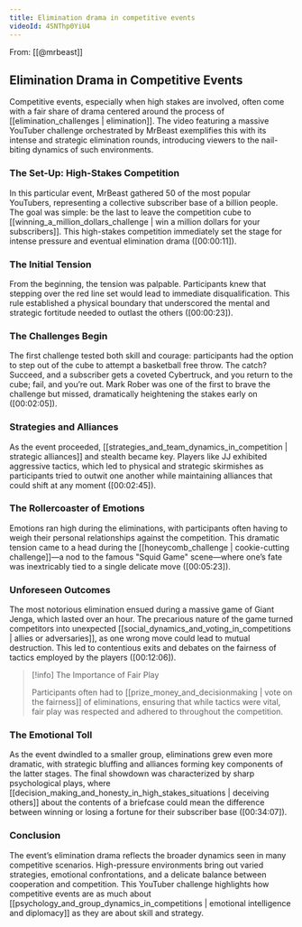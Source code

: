```yaml
---
title: Elimination drama in competitive events
videoId: 4SNThp0YiU4
---
```


From: [[@mrbeast]] <br/> 
## Elimination Drama in Competitive Events

Competitive events, especially when high stakes are involved, often come with a fair share of drama centered around the process of [[elimination_challenges | elimination]]. The video featuring a massive YouTuber challenge orchestrated by MrBeast exemplifies this with its intense and strategic elimination rounds, introducing viewers to the nail-biting dynamics of such environments.

### The Set-Up: High-Stakes Competition

In this particular event, MrBeast gathered 50 of the most popular YouTubers, representing a collective subscriber base of a billion people. The goal was simple: be the last to leave the competition cube to [[winning_a_million_dollars_challenge | win a million dollars for your subscribers]]. This high-stakes competition immediately set the stage for intense pressure and eventual elimination drama (<a class="yt-timestamp" data-t="00:00:11">[00:00:11]</a>).

### The Initial Tension

From the beginning, the tension was palpable. Participants knew that stepping over the red line set would lead to immediate disqualification. This rule established a physical boundary that underscored the mental and strategic fortitude needed to outlast the others (<a class="yt-timestamp" data-t="00:00:23">[00:00:23]</a>).

### The Challenges Begin

The first challenge tested both skill and courage: participants had the option to step out of the cube to attempt a basketball free throw. The catch? Succeed, and a subscriber gets a coveted Cybertruck, and you return to the cube; fail, and you’re out. Mark Rober was one of the first to brave the challenge but missed, dramatically heightening the stakes early on (<a class="yt-timestamp" data-t="00:02:05">[00:02:05]</a>).

### Strategies and Alliances

As the event proceeded, [[strategies_and_team_dynamics_in_competition | strategic alliances]] and stealth became key. Players like JJ exhibited aggressive tactics, which led to physical and strategic skirmishes as participants tried to outwit one another while maintaining alliances that could shift at any moment (<a class="yt-timestamp" data-t="00:02:45">[00:02:45]</a>).

### The Rollercoaster of Emotions

Emotions ran high during the eliminations, with participants often having to weigh their personal relationships against the competition. This dramatic tension came to a head during the [[honeycomb_challenge | cookie-cutting challenge]]—a nod to the famous "Squid Game" scene—where one’s fate was inextricably tied to a single delicate move (<a class="yt-timestamp" data-t="00:05:23">[00:05:23]</a>).

### Unforeseen Outcomes

The most notorious elimination ensued during a massive game of Giant Jenga, which lasted over an hour. The precarious nature of the game turned competitors into unexpected [[social_dynamics_and_voting_in_competitions | allies or adversaries]], as one wrong move could lead to mutual destruction. This led to contentious exits and debates on the fairness of tactics employed by the players (<a class="yt-timestamp" data-t="00:12:06">[00:12:06]</a>).

> [!info] The Importance of Fair Play
>
> Participants often had to [[prize_money_and_decisionmaking | vote on the fairness]] of eliminations, ensuring that while tactics were vital, fair play was respected and adhered to throughout the competition.

### The Emotional Toll

As the event dwindled to a smaller group, eliminations grew even more dramatic, with strategic bluffing and alliances forming key components of the latter stages. The final showdown was characterized by sharp psychological plays, where [[decision_making_and_honesty_in_high_stakes_situations | deceiving others]] about the contents of a briefcase could mean the difference between winning or losing a fortune for their subscriber base (<a class="yt-timestamp" data-t="00:34:07">[00:34:07]</a>).

### Conclusion

The event’s elimination drama reflects the broader dynamics seen in many competitive scenarios. High-pressure environments bring out varied strategies, emotional confrontations, and a delicate balance between cooperation and competition. This YouTuber challenge highlights how competitive events are as much about [[psychology_and_group_dynamics_in_competitions | emotional intelligence and diplomacy]] as they are about skill and strategy.